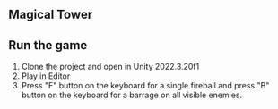 ## Magical Tower

## Run the game
1. Clone the project and open in Unity 2022.3.20f1
2. Play in Editor
3. Press "F" button on the keyboard for a single fireball and press "B" button on the keyboard for a barrage on all visible enemies.
